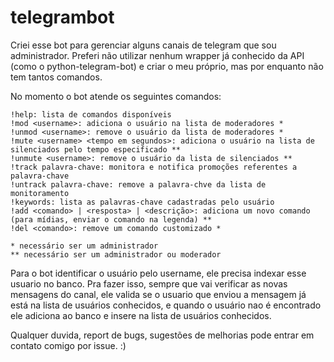 # telegrambot

Criei esse bot para gerenciar alguns canais de telegram que sou administrador. Preferi não utilizar nenhum wrapper já conhecido da API (como o python-telegram-bot) e criar o meu próprio, mas por enquanto não tem tantos comandos.

No momento o bot atende os seguintes comandos:
```
!help: lista de comandos disponíveis
!mod <username>: adiciona o usuário na lista de moderadores *
!unmod <username>: remove o usuário da lista de moderadores *
!mute <username> <tempo em segundos>: adiciona o usuário na lista de silenciados pelo tempo especificado **
!unmute <username>: remove o usuário da lista de silenciados **
!track palavra-chave: monitora e notifica promoções referentes a palavra-chave
!untrack palavra-chave: remove a palavra-chve da lista de monitoramento
!keywords: lista as palavras-chave cadastradas pelo usuário
!add <comando> | <resposta> | <descrição>: adiciona um novo comando (para mídias, enviar o comando na legenda) **
!del <comando>: remove um comando customizado *

* necessário ser um administrador
** necessário ser um administrador ou moderador
```
Para o bot identificar o usuário pelo username, ele precisa indexar esse usuario no banco. Pra fazer isso, sempre que vai verificar as novas mensagens do canal, ele valida se o usuario que enviou a mensagem já está na lista de usuários conhecidos, e quando o usuário nao é encontrado ele adiciona ao banco e insere na lista de usuários conhecidos.

Qualquer duvida, report de bugs, sugestões de melhorias pode entrar em contato comigo por issue. :)




